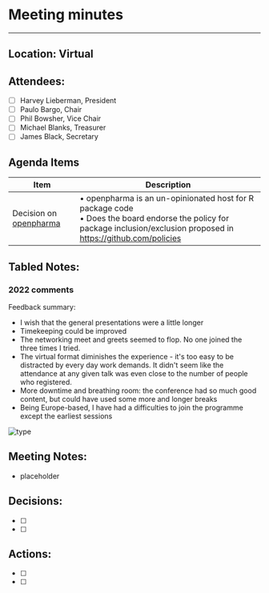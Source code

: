 # Meeting minutes
--------------------
  
## Location: Virtual
  
## Attendees:

- [ ] Harvey Lieberman, President
- [ ] Paulo Bargo, Chair
- [ ] Phil Bowsher, Vice Chair
- [ ] Michael Blanks, Treasurer
- [ ] James Black, Secretary
  
## Agenda Items

Item | Description
---- | ----
Decision on [openpharma](https://github.com/openpharma) | • openpharma is an un-opinionated host for R package code <br>• Does the board endorse the policy for package inclusion/exclusion proposed in https://github.com/policies
  
## Tabled Notes:

### 2022 comments

Feedback summary:

- I wish that the general presentations were a little longer
- Timekeeping could be improved
- The networking meet and greets seemed to flop. No one joined the three times I tried.
- The virtual format diminishes the experience - it's too easy to be distracted by every day work demands.  It didn't seem like the attendance at any given talk was even close to the number of people who registered.
- More downtime and breathing room: the conference had so much good content, but could have used some more and longer breaks
- Being Europe-based, I have had a difficulties to join the programme except the earliest sessions

![type](https://user-images.githubusercontent.com/2760096/205934089-f01e899e-50a7-41ce-9163-fff1a73082d7.png)

## Meeting Notes:

* placeholder

## Decisions:

- [ ] 
- [ ]

## Actions:
  
- [ ] 
- [ ] 

